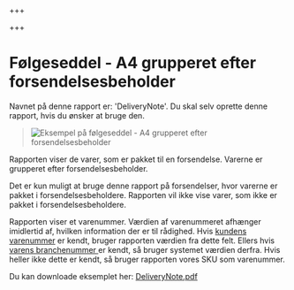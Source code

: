+++

+++
# Følgeseddel - A4 grupperet efter forsendelsesbeholder

Navnet på denne rapport er: 'DeliveryNote'. Du skal selv oprette denne rapport, hvis du ønsker at bruge den.

> ![Eksempel på følgeseddel - A4 grupperet efter forsendelsesbeholder](https://thetis-ims-reports.s3.eu-west-1.amazonaws.com/examples/DeliveryNote_da-1.png)

Rapporten viser de varer, som er pakket til en forsendelse. Varerne er grupperet efter forsendelsesbeholder.

Det er kun muligt at bruge denne rapport på forsendelser, hvor varerne er pakket i forsendelsesbeholdere. Rapporten vil ikke vise varer, som ikke er pakket i forsendelsesbeholdere.

Rapporten viser et varenummer. Værdien af varenummeret afhænger imidlertid af, hvilken information der er til rådighed. Hvis [kundens varenummer](https://data.thetis-ims.com/da/docs/ShipmentLine#customersItemNumber "Kundens varenummer") er kendt, bruger rapporten værdien fra dette felt. Ellers hvis [varens branchenummer ](https://data.thetis-ims.com/da/docs/GlobalTradeItem#businessItemNumber "Varens branchenummer")er kendt, så bruger systemet værdien derfra. Hvis heller ikke dette er kendt, så bruger rapporten vores SKU som varenummer.

Du kan downloade eksemplet her: [DeliveryNote.pdf](https://thetis-ims-reports.s3.eu-west-1.amazonaws.com/examples/DeliveryNote.pdf "DeliveryNote.pdf")